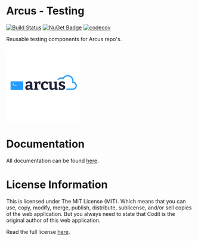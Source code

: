 # Arcus - Testing
[![Build Status](https://dev.azure.com/codit/Arcus/_apis/build/status/Commit%20builds/CI%20-%20Arcus.Testing?branchName=main)](https://dev.azure.com/codit/Arcus/_build/latest?definitionId=804&branchName=main)
[![NuGet Badge](https://buildstats.info/nuget/Arcus.Testing.Logging.Xunit?includePreReleases=true)](https://www.nuget.org/packages/Arcus.Testing.Logging/)
[![codecov](https://codecov.io/gh/arcus-azure/arcus.testing/graph/badge.svg?token=GIXXJO815Q)](https://codecov.io/gh/arcus-azure/arcus.testing)

Reusable testing components for Arcus repo's.

![Arcus](https://raw.githubusercontent.com/arcus-azure/arcus/master/media/arcus.png)

# Documentation
All documentation can be found [here](https://testing.arcus-azure.net/).

# License Information
This is licensed under The MIT License (MIT). Which means that you can use, copy, modify, merge, publish, distribute, sublicense, and/or sell copies of the web application. But you always need to state that Codit is the original author of this web application.

Read the full license [here](https://github.com/arcus-azure/arcus.testing/blob/master/LICENSE).
